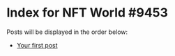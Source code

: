 # Index for NFT World #9453
Posts will be displayed in the order below:

- [Your first post](./001-first.md)

